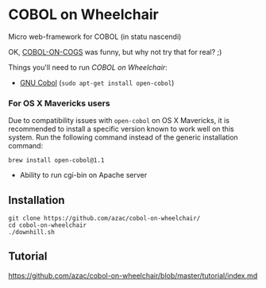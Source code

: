 COBOL on Wheelchair
===================

Micro web-framework for COBOL (in statu nascendi)

OK, [COBOL-ON-COGS](http://www.coboloncogs.org/HOME.HTM) was funny, but why not try that for real? ;)

Things you'll need to run _COBOL on Wheelchair_:

* [GNU Cobol](http://sourceforge.net/projects/open-cobol/) (```sudo apt-get install open-cobol```)

### For OS X Mavericks users

Due to compatibility issues with `open-cobol` on OS X Mavericks, it is recommended to install a specific version known to work well on this system. Run the following command instead of the generic installation command:
```
brew install open-cobol@1.1
```
* Ability to run cgi-bin on Apache server


Installation
-------------

```
git clone https://github.com/azac/cobol-on-wheelchair/
cd cobol-on-wheelchair
./downhill.sh
```

Tutorial
--------

https://github.com/azac/cobol-on-wheelchair/blob/master/tutorial/index.md
